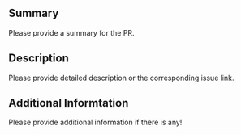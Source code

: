 ## Summary
Please provide a summary for the PR.

## Description
Please provide detailed description or the corresponding issue link.

## Additional Informtation
Please provide additional information if there is any!